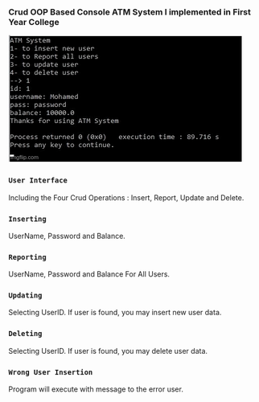 ### Crud OOP Based Console ATM System I implemented in First Year College


![User Interface](demonstrationPhotos/demoOOPCrud.gif) <br/>

### `User Interface`
Including the Four Crud Operations : Insert, Report, Update and Delete. <br/>


### `Inserting`
UserName, Password and Balance. <br/>


### `Reporting`
UserName, Password and Balance For All Users. <br/>


### `Updating`
Selecting UserID.
If user is found, you may insert new user data. <br/>


### `Deleting`
Selecting UserID.
If user is found, you may delete user data. <br/>


### `Wrong User Insertion`
Program will execute with message to the error user. <br/>

